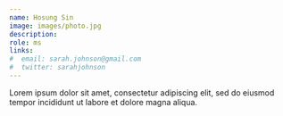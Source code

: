 ```yaml
---
name: Hosung Sin
image: images/photo.jpg
description: 
role: ms
links:
#  email: sarah.johnson@gmail.com
#  twitter: sarahjohnson
---
```


Lorem ipsum dolor sit amet, consectetur adipiscing elit, sed do eiusmod tempor incididunt ut labore et dolore magna aliqua.
